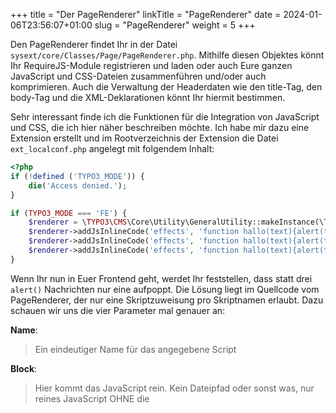 +++
title = "Der PageRenderer"
linkTitle = "PageRenderer"
date = 2024-01-06T23:56:07+01:00
slug = "PageRenderer"
weight = 5
+++

Den PageRenderer findet Ihr in der Datei `sysext/core/Classes/Page/PageRenderer.php`. 
Mithilfe diesen Objektes könnt Ihr RequireJS-Module registrieren und laden oder auch Eure
ganzen JavaScript und CSS-Dateien zusammenführen und/oder auch komprimieren. Auch die
Verwaltung der Headerdaten wie den title-Tag, den body-Tag und die XML-Deklarationen könnt
Ihr hiermit bestimmen.

Sehr interessant finde ich die Funktionen für die Integration von JavaScript und CSS,
die ich hier näher beschreiben möchte. Ich habe mir dazu eine Extension erstellt und im
Rootverzeichnis der Extension die Datei `ext_localconf.php` angelegt mit folgendem 
Inhalt:

```php
<?php
if (!defined ('TYPO3_MODE')) {
    die('Access denied.');
}

if (TYPO3_MODE === 'FE') {
    $renderer = \TYPO3\CMS\Core\Utility\GeneralUtility::makeInstance(\TYPO3\CMS\Core\Page\PageRenderer::class);
    $renderer->addJsInlineCode('effects', 'function hallo(text){alert(text);}hallo("Tag auch");');
    $renderer->addJsInlineCode('effects', 'function hallo(text){alert(text);}hallo("Du mich auch");');
    $renderer->addJsInlineCode('effects', 'function hallo(text){alert(text);}hallo("Nix da");');
}
```

Wenn Ihr nun in Euer Frontend geht, werdet Ihr feststellen, dass statt drei `alert()`
Nachrichten nur eine aufpoppt. Die Lösung liegt im Quellcode vom PageRenderer, der nur eine
Skriptzuweisung pro Skriptnamen erlaubt. Dazu schauen wir uns die vier Parameter mal
genauer an:

**Name**: 
> Ein eindeutiger Name für das angegebene Script

**Block**:
> Hier kommt das JavaScript rein. Kein Dateipfad oder sonst was, nur reines JavaScript
> OHNE die <script>-Tags

**Compress**:
> Soll das Script komprimiert werden oder nicht? Default: TRUE

**ForceOnTop**:
> Soll das Script im Kopf oder im Fußbereich der Webseite eingefügt werden? 
> Default: FALSE

Mit jedem Aufruf dieser Funktion wird überprüft, ob es ein Script mit dem eindeutigen 
Namen schon gibt. Wenn "ja", dann wird das Script nicht weiter ausgeführt. Hier liegt also
der Grund, warum die beiden letzten Scripte meiner `ext_localconf.php` nicht mit eingebunden
werden. Ändert in meinem Beispiel mal die Namen und Ihr werdet sehen, das Euch nun drei
`alert()` Boxen nerven. Die Lösung mit den eindeutigen Namen ist für Extensionentwickler
sehr sinnvoll, da Ihre Extension auch mehrfach auf ein und derselben Seite eingefügt werden
könnten. Sehr schnell ist ein und dasselbe Script zwei mal im Header verfügbar und es kommt
evtl. zu unvorhergesehenen Fehlermeldungen.

## Was macht Compress?

In meinem Beispiel von oben: Gar nichts! Denn die Komprimierungsfunktion vom `PageRenderer`
löscht nur überflüssige Leer- und Absatzzeichen und hat nicht mit diesen
Komprimierungsverfahren zu tun, wie Ihr sie in den minimized Versionen von 
JavaScript-Frameworks kennt. Die Variablennamen bleiben beim TYPO3-eigenen 
Komprimierer also vollständig erhalten. Versucht es mal:

**ext_localconf.php**

```php
<?php
if (!defined ('TYPO3_MODE')) {
    die('Access denied.');
}

if (TYPO3_MODE === 'FE') {
    $renderer = \TYPO3\CMS\Core\Utility\GeneralUtility::makeInstance(\TYPO3\CMS\Core\Page\PageRenderer::class);;
    $renderer->addJsInlineCode('effects', '
        function hallo(text) {
            alert(text);
        }
        hallo("Tag auch");
    ');
    $renderer->addJsInlineCode('effects1', '
        function hallo(text) {
            alert(text);
        }
        hallo("Du mich auch");
    ');
    $renderer->addJsInlineCode('effects2', '
        function hallo(text) {
            alert(text);
        }
        hallo("Nix da");
    ');
}
```

Mit Komprimierung schaut das Script im Browser so aus:

```html
<script type="text/javascript">
/**/
<!-- 
/*effects*/
function hallo(text){alert(text);}
hallo("Tag auch");
/*effects1*/
function hallo(text){alert(text);}
hallo("Du mich auch");
/*effects2*/
function hallo(text){alert(text);}
hallo("Nix da");
// -->
/**/
</script>
Setzen wir FALSE als dritten Parameter erhalten wir diese Ausgabe:

<script type="text/javascript">
/**/
<!-- 
/*effects*/

    function hallo(text) {
      alert(text);
    }
    hallo("Tag auch");
  

/*effects1*/

    function hallo(text) {
      alert(text);
    }
    hallo("Du mich auch");
  

/*effects2*/

    function hallo(text) {
      alert(text);
    }
    hallo("Nix da");
  

// -->
/**/
</script>
```
